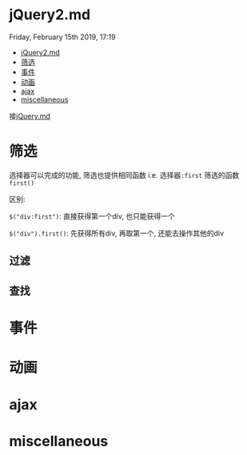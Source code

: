 # jQuery2.md
Friday, February 15th 2019, 17:19

<!-- @import "[TOC]" {cmd="toc" depthFrom=1 depthTo=6 orderedList=false} -->
<!-- code_chunk_output -->

* [jQuery2.md](#jquery2md)
* [筛选](#筛选)
* [事件](#事件)
* [动画](#动画)
* [ajax](#ajax)
* [miscellaneous](#miscellaneous)

<!-- /code_chunk_output -->

接[jQuery.md](jQuery.md)

# 筛选

选择器可以完成的功能, 筛选也提供相同函数 i.e. 选择器`:first` 筛选的函数`first()`

区别:

`$("div:first")`: 直接获得第一个div, 也只能获得一个

`$("div").first()`: 先获得所有div, 再取第一个, 还能去操作其他的div

## 过滤



## 查找

# 事件

# 动画

# ajax

# miscellaneous
